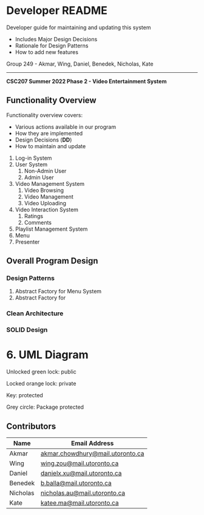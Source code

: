 # Developer README 

Developer guide for maintaining and updating this system
* Includes Major Design Decisions
* Rationale for Design Patterns
* How to add new features

Group 249 - Akmar, Wing, Daniel, Benedek, Nicholas, Kate

---

**CSC207 Summer 2022 Phase 2 - Video Entertainment System** 

## Functionality Overview

Functionality overview covers:
* Various actions available in our program
* How they are implemented
* Design Decisions (**DD**)
* How to maintain and update

1. Log-in System
2. User System
   1. Non-Admin User
   2. Admin User
3. Video Management System
   1. Video Browsing
   2. Video Management
   3. Video Uploading
4. Video Interaction System
   1. Ratings
   2. Comments
5. Playlist Management System
6. Menu
7. Presenter

## Overall Program Design

### Design Patterns

1. Abstract Factory for Menu System
2. Abstract Factory for 

### Clean Architecture

### SOLID Design




# 6. UML Diagram

Unlocked green lock: public

Locked orange lock: private

Key: protected

Grey circle: Package protected


## Contributors
|Name|Email Address|
|----|-------------|
|Akmar|akmar.chowdhury@mail.utoronto.ca|
|Wing|wing.zou@mail.utoronto.ca|
|Daniel|danielx.xu@mail.utoronto.ca|
|Benedek|b.balla@mail.utoronto.ca|
|Nicholas|nicholas.au@mail.utoronto.ca|
|Kate|katee.ma@mail.utoronto.ca|